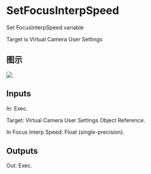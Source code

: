 # SetFocusInterpSpeed

Set FocusInterpSpeed variable

Target is Virtual Camera User Settings

## 图示

![]($-20221218-21295675.png)

## Inputs

In: Exec.

Target: Virtual Camera User Settings Object Reference.

In Focus Interp Speed: Float (single-precision).  

## Outputs

Out: Exec.

